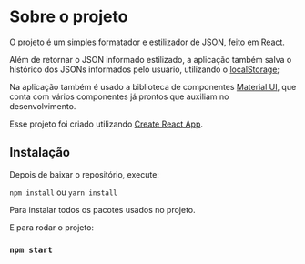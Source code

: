 # Sobre o projeto

O projeto é um simples formatador e estilizador de JSON, feito em [React](https://react.dev/).

Além de retornar o JSON informado estilizado, a aplicação também salva o histórico dos JSONs informados pelo usuário, utilizando o [localStorage](https://developer.mozilla.org/pt-BR/docs/Web/API/Window/localStorage);

Na aplicação também é usado a biblioteca de componentes [Material UI](https://mui.com/material-ui/getting-started/installation/), que conta com vários componentes já prontos que auxiliam no desenvolvimento.

Esse projeto foi criado utilizando [Create React App](https://create-react-app.dev/).

## Instalação

Depois de baixar o repositório, execute: 

`npm install` ou `yarn install`

Para instalar todos os pacotes usados no projeto.

E para rodar o projeto:
### `npm start`